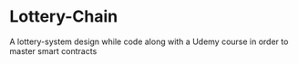 # Lottery-Chain
A lottery-system design while code along with a Udemy  course in order to master smart contracts 
